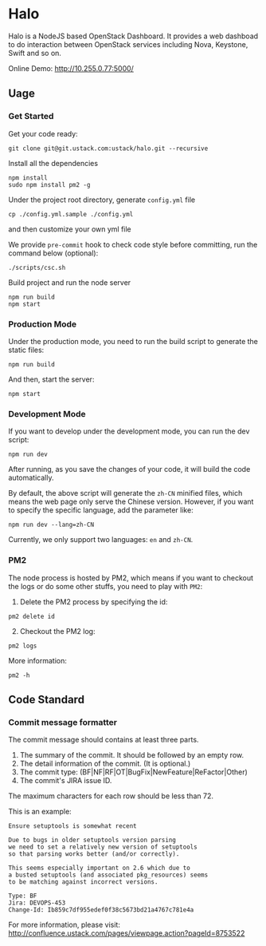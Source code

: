# Halo
Halo is a NodeJS based OpenStack Dashboard. It provides a web dashboad to do interaction between OpenStack services including Nova, Keystone, Swift and so on.

Online Demo: http://10.255.0.77:5000/


## Uage

### Get Started

Get your code ready:
```
git clone git@git.ustack.com:ustack/halo.git --recursive
```

Install all the dependencies
```
npm install
sudo npm install pm2 -g
```

Under the project root directory, generate `config.yml` file
```
cp ./config.yml.sample ./config.yml
```
and then customize your own yml file

We provide `pre-commit` hook to check code style before committing, run the command below (optional):
```
./scripts/csc.sh
```

Build project and run the node server
```
npm run build
npm start
```


### Production Mode
Under the production mode, you need to run the build script to generate the static files:
```
npm run build
```
And then, start the server:
```
npm start
```

### Development Mode
If you want to develop under the development mode, you can run the dev script:
```
npm run dev
```
After running, as you save the changes of your code, it will build the code automatically.

By default, the above script will generate the `zh-CN` minified files, which means the web page only serve the Chinese version. However, if you want to specify the specific language, add the parameter like:
```
npm run dev --lang=zh-CN
```
Currently, we only support two languages: `en` and `zh-CN`.

### PM2
The node process is hosted by PM2, which means if you want to checkout the logs or do some other stuffs, you need to play with `PM2`:

1. Delete the PM2 process by specifying the id:
```
pm2 delete id
```

2. Checkout the PM2 log:
```
pm2 logs
```

More information:
```
pm2 -h
```


## Code Standard

### Commit message formatter

The commit message should contains at least three parts.

1. The summary of the commit. It should be followed by an empty row.
2. The detail information of the commit. (It is optional.)
3. The commit type: (BF|NF|RF|OT|BugFix|NewFeature|ReFactor|Other)
4. The commit's JIRA issue ID.

The maximum characters for each row should be less than 72.

This is an example:
```
Ensure setuptools is somewhat recent
 
Due to bugs in older setuptools version parsing
we need to set a relatively new version of setuptools
so that parsing works better (and/or correctly).

This seems especially important on 2.6 which due to
a busted setuptools (and associated pkg_resources) seems
to be matching against incorrect versions.

Type: BF
Jira: DEVOPS-453
Change-Id: Ib859c7df955edef0f38c5673bd21a4767c781e4a
```

For more information, please visit: http://confluence.ustack.com/pages/viewpage.action?pageId=8753522
